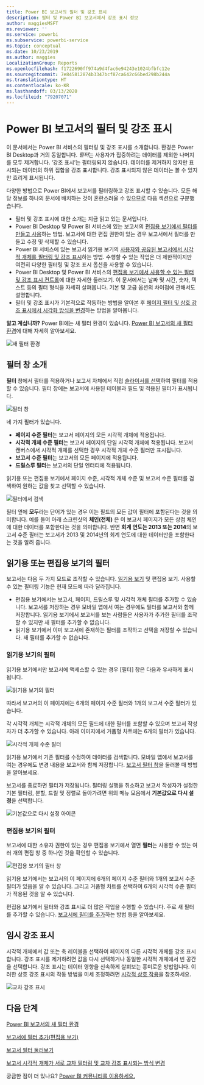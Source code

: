 ```yaml
---
title: Power BI 보고서의 필터 및 강조 표시
description: 필터 및 Power BI 보고서에서 강조 표시 정보
author: maggiesMSFT
ms.reviewer: ''
ms.service: powerbi
ms.subservice: powerbi-service
ms.topic: conceptual
ms.date: 10/23/2019
ms.author: maggies
LocalizationGroup: Reports
ms.openlocfilehash: f1722690ff974a9d4fac6e94243e1024bfbfc12e
ms.sourcegitcommit: 7e845812874b3347bcf87ca642c66bed298b244a
ms.translationtype: HT
ms.contentlocale: ko-KR
ms.lasthandoff: 03/13/2020
ms.locfileid: "79207071"
---
```

# <a name="filters-and-highlighting-in-power-bi-reports"></a>Power BI 보고서의 필터 및 강조 표시
 이 문서에서는 Power BI 서비스의 필터링 및 강조 표시를 소개합니다. 환경은 Power BI Desktop과 거의 동일합니다. *필터*는 사용자가 집중하려는 데이터를 제외한 나머지를 모두 제거합니다. ‘강조 표시’는 필터링되지 않습니다.  데이터를 제거하지 않지만 표시되는 데이터의 하위 집합을 강조 표시합니다. 강조 표시되지 않은 데이터는 볼 수 있지만 흐리게 표시됩니다.

다양한 방법으로 Power BI에서 보고서를 필터링하고 강조 표시할 수 있습니다. 모든 해당 정보를 하나의 문서에 배치하는 것이 혼란스러울 수 있으므로 다음 섹션으로 구분했습니다.

* 필터 및 강조 표시에 대한 소개는 지금 읽고 있는 문서입니다.
* Power BI Desktop 및 Power BI 서비스에 있는 보고서의 [편집용 보기에서 필터를 만들고 사용](power-bi-report-add-filter.md)하는 방법. 보고서에 대한 편집 권한이 있는 경우 보고서에서 필터를 만들고 수정 및 삭제할 수 있습니다.
* Power BI 서비스에 있는 보고서 읽기용 보기의 [사용자와 공유된 보고서에서 시각적 개체를 필터링 및 강조 표시](consumer/end-user-interactions.md)하는 방법. 수행할 수 있는 작업은 더 제한적이지만 여전히 다양한 필터링 및 강조 표시 옵션을 사용할 수 있습니다.  
* Power BI Desktop 및 Power BI 서비스의 [편집용 보기에서 사용할 수 있는 필터 및 강조 표시 컨트롤](power-bi-report-add-filter.md)에 대한 자세한 둘러보기. 이 문서에서는 날짜 및 시간, 숫자, 텍스트 등의 필터 형식을 자세히 살펴봅니다. 기본 및 고급 옵션의 차이점에 관해서도 설명합니다.
* 필터 및 강조 표시가 기본적으로 작동하는 방법을 알아본 후 [페이지 필터 및 상호 강조 표시에서 시각화 방식을 변경](service-reports-visual-interactions.md)하는 방법을 알아봅니다.

**알고 계십니까?** Power BI에는 새 필터 환경이 있습니다. [Power BI 보고서의 새 필터 환경](power-bi-report-filter.md)에 대해 자세히 알아보세요.

![새 필터 환경](media/power-bi-reports-filters-and-highlighting/power-bi-filter-reading.png)


## <a name="intro-to-the-filters-pane"></a>필터 창 소개

**필터** 창에서 필터를 적용하거나 보고서 자체에서 직접 [슬라이서를 선택](visuals/power-bi-visualization-slicers.md)하여 필터를 적용할 수 있습니다. 필터 창에는 보고서에 사용된 테이블과 필드 및 적용된 필터가 표시됩니다. 

![필터 창](media/power-bi-reports-filters-and-highlighting/power-bi-add-filter-reading-view.png)

네 가지 필터가 있습니다.

- **페이지 수준 필터**는 보고서 페이지의 모든 시각적 개체에 적용됩니다.     
- **시각적 개체 수준 필터**는 보고서 페이지의 단일 시각적 개체에 적용됩니다. 보고서 캔버스에서 시각적 개체를 선택한 경우 시각적 개체 수준 필터만 표시됩니다.    
- **보고서 수준 필터**는 보고서의 모든 페이지에 적용됩니다.    
- **드릴스루 필터**는 보고서의 단일 엔터티에 적용됩니다.    

읽기용 또는 편집용 보기에서 페이지 수준, 시각적 개체 수준 및 보고서 수준 필터를 검색하여 원하는 값을 찾고 선택할 수 있습니다. 

![필터에서 검색](media/power-bi-reports-filters-and-highlighting/power-bi-search-filter.png)

필터 옆에 **모두**라는 단어가 있는 경우 이는 필드의 모든 값이 필터에 포함된다는 것을 의미합니다.  예를 들어 아래 스크린샷의 **체인(전체)** 은 이 보고서 페이지가 모든 상점 체인에 대한 데이터를 포함한다는 것을 의미합니다.  반면 **회계 연도는 2013 또는 2014**의 보고서 수준 필터는 보고서가 2013 및 2014년의 회계 연도에 대한 데이터만을 포함한다는 것을 알려 줍니다.

## <a name="filters-in-reading-or-editing-view"></a>읽기용 또는 편집용 보기의 필터
보고서는 다음 두 가지 모드로 조작할 수 있습니다. [읽기용 보기](consumer/end-user-reading-view.md) 및 편집용 보기. 사용할 수 있는 필터링 기능은 현재 모드에 따라 달라집니다.

* 편집용 보기에서는 보고서, 페이지, 드릴스루 및 시각적 개체 필터를 추가할 수 있습니다. 보고서를 저장하는 경우 모바일 앱에서 여는 경우에도 필터를 보고서와 함께 저장합니다. 읽기용 보기에서 보고서를 보는 사람들은 사용자가 추가한 필터를 조작할 수 있지만 새 필터를 추가할 수 없습니다.
* 읽기용 보기에서 이미 보고서에 존재하는 필터를 조작하고 선택을 저장할 수 있습니다. 새 필터를 추가할 수 없습니다.

### <a name="filters-in-reading-view"></a>읽기용 보기의 필터
읽기용 보기에서만 보고서에 액세스할 수 있는 경우 [필터] 창은 다음과 유사하게 표시됩니다.

![읽기용 보기의 필터](media/power-bi-reports-filters-and-highlighting/power-bi-filter-reading-view.png)

따라서 보고서의 이 페이지에는 6개의 페이지 수준 필터와 1개의 보고서 수준 필터가 있습니다.

각 시각적 개체는 시각적 개체의 모든 필드에 대한 필터를 포함할 수 있으며 보고서 작성자가 더 추가할 수 있습니다. 아래 이미지에서 거품형 차트에는 6개의 필터가 있습니다.

![시각적 개체 수준 필터](media/power-bi-reports-filters-and-highlighting/power-bi-filter-visual-level.png)

읽기용 보기에서 기존 필터를 수정하여 데이터를 검색합니다. 모바일 앱에서 보고서를 여는 경우에도 변경 내용을 보고서와 함께 저장합니다. [보고서 필터 창](consumer/end-user-report-filter.md)을 둘러볼 때 방법을 알아보세요.

보고서를 종료하면 필터가 저장됩니다. 필터링 실행을 취소하고 보고서 작성자가 설정한 기본 필터링, 분할, 드릴 및 정렬로 돌아가려면 위의 메뉴 모음에서 **기본값으로 다시 설정**을 선택합니다.

![기본값으로 다시 설정 아이콘](media/power-bi-reports-filters-and-highlighting/power-bi-reset-to-default.png)

### <a name="filters-in-editing-view"></a>편집용 보기의 필터
보고서에 대한 소유자 권한이 있는 경우 편집용 보기에서 열면 **필터**는 사용할 수 있는 여러 개의 편집 창 중 하나인 것을 확인할 수 있습니다.

![편집용 보기의 필터 창](media/power-bi-reports-filters-and-highlighting/power-bi-add-filter-editing-view.png)

읽기용 보기에서는 보고서의 이 페이지에 6개의 페이지 수준 필터와 1개의 보고서 수준 필터가 있음을 알 수 있습니다. 그리고 거품형 차트를 선택하여 6개의 시각적 수준 필터가 적용된 것을 알 수 있습니다.

편집용 보기에서 필터와 강조 표시로 더 많은 작업을 수행할 수 있습니다. 주로 새 필터를 추가할 수 있습니다. [보고서에 필터를 추가](power-bi-report-add-filter.md)하는 방법 등을 알아보세요.

## <a name="ad-hoc-highlighting"></a>임시 강조 표시
시각적 개체에서 값 또는 축 레이블을 선택하여 페이지의 다른 시각적 개체를 강조 표시합니다. 강조 표시를 제거하려면 값을 다시 선택하거나 동일한 시각적 개체에서 빈 공간을 선택합니다. 강조 표시는 데이터 영향을 신속하게 살펴보는 흥미로운 방법입니다. 이러한 상호 강조 표시의 작동 방법을 미세 조정하려면 [시각적 상호 작용](service-reports-visual-interactions.md)을 참조하세요.

![교차 강조 표시](media/power-bi-reports-filters-and-highlighting/power-bi-adhoc-filter.gif)


## <a name="next-steps"></a>다음 단계

[Power BI 보고서의 새 필터 환경](power-bi-report-filter.md)

[보고서에 필터 추가(편집용 보기)](power-bi-report-add-filter.md)

[보고서 필터 둘러보기](consumer/end-user-report-filter.md)

[보고서 시각적 개체가 서로 교차 필터링 및 교차 강조 표시되는 방식 변경](consumer/end-user-interactions.md)

궁금한 점이 더 있나요? [Power BI 커뮤니티를 이용하세요.](https://community.powerbi.com/)


